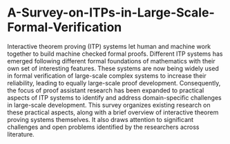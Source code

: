 # A-Survey-on-ITPs-in-Large-Scale-Formal-Verification

Interactive theorem proving (ITP) systems let human and machine work together to build machine checked formal proofs. Different ITP systems has emerged following different formal foundations of
mathematics with their own set of interesting features. These systems are now being widely used in formal verification of large-scale complex systems to increase their reliability, leading to equally large-scale
proof development. Consequently, the focus of proof assistant research has been expanded to practical aspects of ITP systems to identify and address domain-specific challenges in large-scale development.
This survey organizes existing research on these practical aspects, along with a brief overview of interactive theorem proving systems themselves. It also draws attention to significant challenges and open
problems identified by the researchers across literature.
